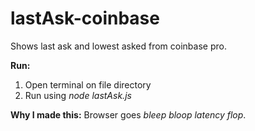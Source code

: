 # lastAsk-coinbase
Shows last ask and lowest asked from coinbase pro.

**Run:**
1. Open terminal on file directory
2. Run using *node lastAsk.js*

**Why I made this:**
Browser goes *bleep bloop latency flop*.
